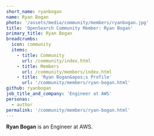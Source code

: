 ```yaml
---
short_name: ryanbogan
name: Ryan Bogan
photo: '/assets/media/community/members/ryanbogan.jpg'
title: 'OpenSearch Community Member: Ryan Bogan'
primary_title: Ryan Bogan
breadcrumbs:
  icon: community
  items:
    - title: Community
      url: /community/index.html
    - title: Members
      url: /community/members/index.html
    - title: 'Ryan Bogan&apos;s Profile'
      url: '/community/members/ryan-bogan.html'
github: ryanbogan
job_title_and_company: 'Engineer at AWS'
personas:
  - author
permalink: '/community/members/ryan-bogan.html'
---
```

**Ryan Bogan** is an Engineer at AWS.
